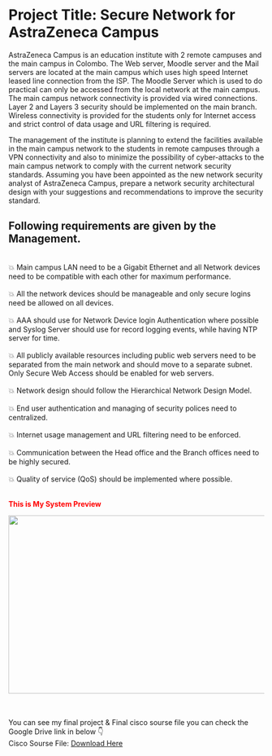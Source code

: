 # Project Title: <b> Secure Network for AstraZeneca Campus </B>

AstraZeneca Campus is an education institute with 2 remote campuses and the main campus in Colombo. The Web server, Moodle server and the Mail servers are located at the main campus which uses high speed Internet leased line connection from the ISP. The Moodle Server which is used to do practical can only be accessed from the local network at the main campus. The main campus network connectivity is provided via wired connections. Layer 2 and Layers 3 security should be implemented on the main branch. Wireless connectivity is provided for the students only for Internet access and strict control of data usage and URL filtering is required.

The management of the institute is planning to extend the facilities available in the main campus network to the students in remote campuses through a VPN connectivity and also to minimize the possibility of cyber-attacks to the main campus network to comply with the current network security standards. Assuming you have been appointed as the new network security analyst of AstraZeneca Campus, prepare a network security architectural design with your suggestions and recommendations to improve the security standard. 

<h2> Following requirements are given by the Management. </h2>
<br> 💥	Main campus LAN need to be a Gigabit Ethernet and all Network devices need to be compatible with each other for maximum performance. </br>
<br> 💥	All the network devices should be manageable and only secure logins need be allowed on all devices.</br>
<br> 💥	AAA should use for Network Device login Authentication where possible and Syslog Server should use for record logging events, while having NTP server for time.</br>
<br> 💥	All publicly available resources including public web servers need to be separated from the main network and should move to a separate subnet. Only Secure Web Access should be enabled for web servers.</br>
<br> 💥	Network design should follow the Hierarchical Network Design Model. </br>
<br> 💥	End user authentication and managing of security polices need to centralized.</br> 
<br> 💥	Internet usage management and URL filtering need to be enforced.</br>
<br> 💥	Communication between the Head office and the Branch offices need to be highly secured.</br>
<br> 💥	Quality of service (QoS) should be implemented where possible.</br>

<br> <b> <font color="red"> This is My System Preview </font> </b> </br>

<head>
    <meta charset="UTF-8">
    <meta name="viewport" content="width=device-width, initial-scale=1.0">
    
</head>
<body>
      <img src="https://github.com/fairoosfa/Batsol-Network-Final-Project/assets/133477567/a9ae9082-f969-4205-a942-d3a558272dfb) alt="Description of the image" width="800" height="350">
  
<br> </br>
  You can see my final project & Final cisco sourse file you can check the Google Drive link in below 👇
  <br> Cisco Sourse File: <a href="https://drive.google.com/file/d/1pOynDIR2q-Z-mJK7bUZNRfmorUkiFtsn/view?usp=sharing"> Download Here</a> 

   




